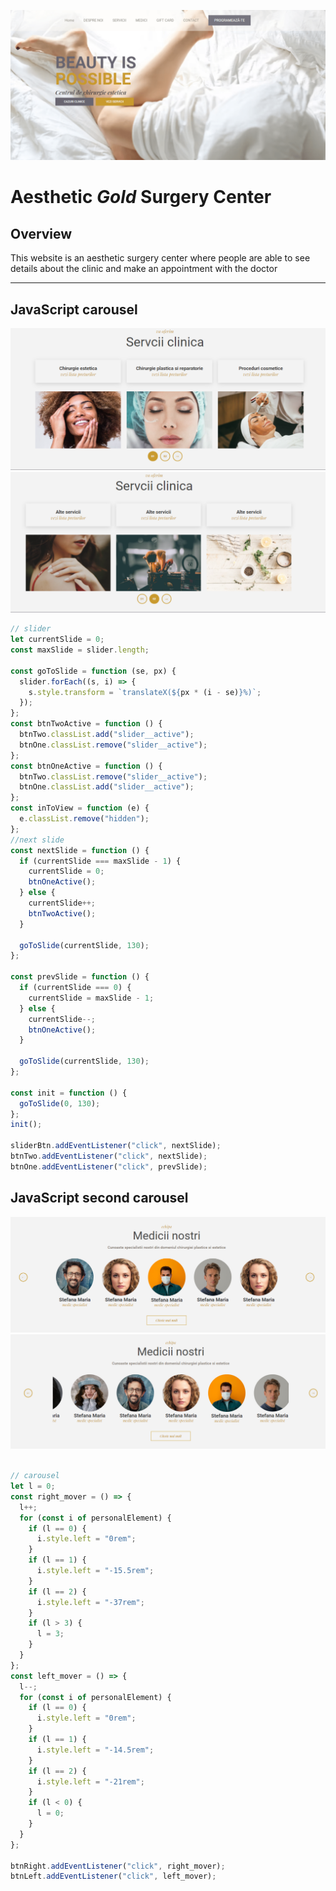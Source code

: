 ![Home page](./image/beauty-min.png)
# __Aesthetic _Gold_ Surgery Center__

## Overview
<p>This website is an aesthetic surgery center where people are able to see details about the clinic and make an appointment with the doctor</p>

---

## JavaScript carousel

![Home page](./image/carousel-1.png) ![Home page](./image/carousel-2.png)

```JavaScript
// slider
let currentSlide = 0;
const maxSlide = slider.length;

const goToSlide = function (se, px) {
  slider.forEach((s, i) => {
    s.style.transform = `translateX(${px * (i - se)}%)`;
  });
};
const btnTwoActive = function () {
  btnTwo.classList.add("slider__active");
  btnOne.classList.remove("slider__active");
};
const btnOneActive = function () {
  btnTwo.classList.remove("slider__active");
  btnOne.classList.add("slider__active");
};
const inToView = function (e) {
  e.classList.remove("hidden");
};
//next slide
const nextSlide = function () {
  if (currentSlide === maxSlide - 1) {
    currentSlide = 0;
    btnOneActive();
  } else {
    currentSlide++;
    btnTwoActive();
  }

  goToSlide(currentSlide, 130);
};

const prevSlide = function () {
  if (currentSlide === 0) {
    currentSlide = maxSlide - 1;
  } else {
    currentSlide--;
    btnOneActive();
  }

  goToSlide(currentSlide, 130);
};

const init = function () {
  goToSlide(0, 130);
};
init();

sliderBtn.addEventListener("click", nextSlide);
btnTwo.addEventListener("click", nextSlide);
btnOne.addEventListener("click", prevSlide);


```

## JavaScript second carousel

![Home page](./image/second-carousel-1.png) ![Home page](./image/second-carousel-2.png)

```JavaScript

// carousel
let l = 0;
const right_mover = () => {
  l++;
  for (const i of personalElement) {
    if (l == 0) {
      i.style.left = "0rem";
    }
    if (l == 1) {
      i.style.left = "-15.5rem";
    }
    if (l == 2) {
      i.style.left = "-37rem";
    }
    if (l > 3) {
      l = 3;
    }
  }
};
const left_mover = () => {
  l--;
  for (const i of personalElement) {
    if (l == 0) {
      i.style.left = "0rem";
    }
    if (l == 1) {
      i.style.left = "-14.5rem";
    }
    if (l == 2) {
      i.style.left = "-21rem";
    }
    if (l < 0) {
      l = 0;
    }
  }
};

btnRight.addEventListener("click", right_mover);
btnLeft.addEventListener("click", left_mover);
```